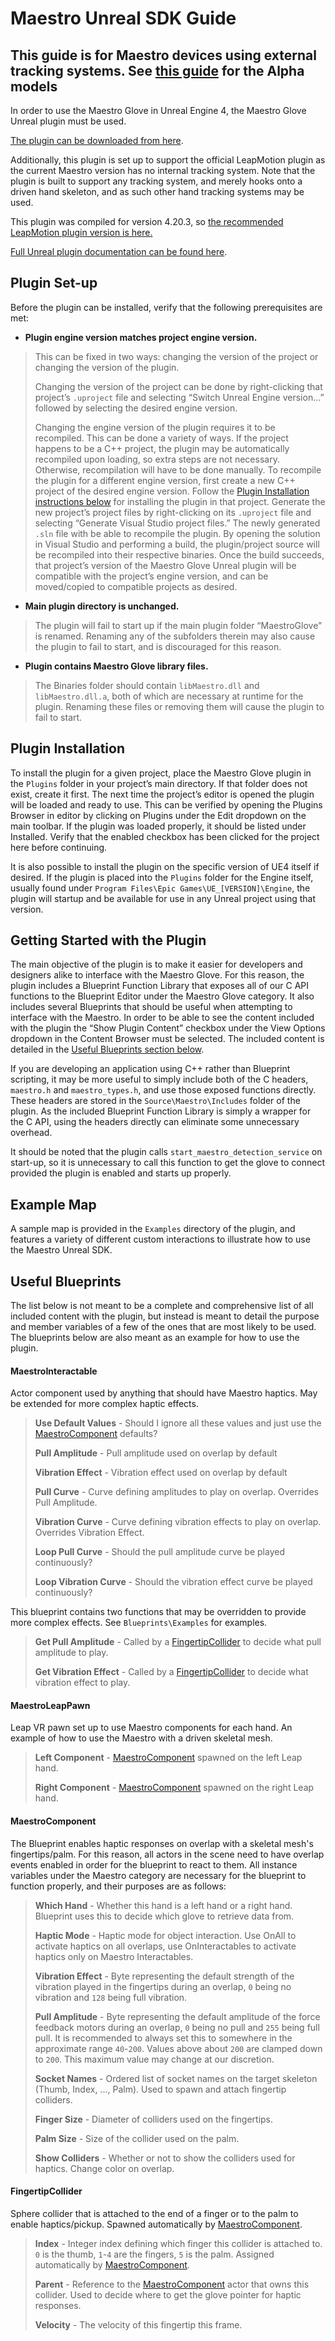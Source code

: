 # Maestro Unreal SDK Guide

## This guide is for Maestro devices using external tracking systems. See [this guide](./Alpha_README.md) for the Alpha models

In order to use the Maestro Glove in Unreal Engine 4, the Maestro Glove Unreal plugin must be used. 

[The plugin can be downloaded from here](https://github.com/Contact-Control-Interfaces/maestro-sdk-unreal/releases/tag/v0.2.2). 

Additionally, this plugin is set up to support the official LeapMotion plugin as the current Maestro version has no internal tracking system. Note that the plugin is built to support any tracking system, and merely hooks onto a driven hand skeleton, and as such other hand tracking systems may be used.

This plugin was compiled for version 4.20.3, so [the recommended LeapMotion plugin version is here.](https://github.com/leapmotion/LeapUnreal/releases/tag/v3.0.1)

[Full Unreal plugin documentation can be found here](https://docs.unrealengine.com/latest/INT/Programming/Plugins/).

## Plugin Set-up
Before the plugin can be installed, verify that the following prerequisites are met:

+ **Plugin engine version matches project engine version.**
> This can be fixed in two ways: changing the version of the project or changing the version of the plugin. 
> 
> Changing the version of the project can be done by right-clicking that project’s `.uproject` file and selecting “Switch Unreal Engine version…” followed by selecting the desired engine version.
> 
> Changing the engine version of the plugin requires it to be recompiled. This can be done a variety of ways. If the project happens to be a C++ project, the plugin may be automatically recompiled upon loading, so extra steps are not necessary. Otherwise, recompilation will have to be done manually. To recompile the plugin for a different engine version, first create a new C++ project of the desired engine version. Follow the [Plugin Installation instructions below](#plugin-installation) for installing the plugin in that project. Generate the new project’s project files by right-clicking on its `.uproject` file and selecting “Generate Visual Studio project files.” The newly generated `.sln` file with be able to recompile the plugin. By opening the solution in Visual Studio and performing a build, the plugin/project source will be recompiled into their respective binaries. Once the build succeeds, that project’s version of the Maestro Glove Unreal plugin will be compatible with the project’s engine version, and can be moved/copied to compatible projects as desired.

+ **Main plugin directory is unchanged.**
> The plugin will fail to start up if the main plugin folder “MaestroGlove” is renamed. Renaming any of the subfolders therein may also cause the plugin to fail to start, and is discouraged for this reason.

+ **Plugin contains Maestro Glove library files.**
> The Binaries folder should contain `libMaestro.dll` and `libMaestro.dll.a`, both of which are necessary at runtime for the plugin. Renaming these files or removing them will cause the plugin to fail to start.

## Plugin Installation
To install the plugin for a given project, place the Maestro Glove plugin in the `Plugins` folder in your project’s main directory. If that folder does not exist, create it first. The next time the project’s editor is opened the plugin will be loaded and ready to use. This can be verified by opening the Plugins Browser in editor by clicking on Plugins under the Edit dropdown on the main toolbar. If the plugin was loaded properly, it should be listed under Installed. Verify that the enabled checkbox has been clicked for the project here before continuing.

It is also possible to install the plugin on the specific version of UE4 itself if desired. If the plugin is placed into the `Plugins` folder for the Engine itself, usually found under `Program Files\Epic Games\UE_[VERSION]\Engine`, the plugin will startup and be available for use in any Unreal project using that version.

## Getting Started with the Plugin
The main objective of the plugin is to make it easier for developers and designers alike to interface with the Maestro Glove. For this reason, the plugin includes a Blueprint Function Library that exposes all of our C API functions to the Blueprint Editor under the Maestro Glove category. It also includes several Blueprints that should be useful when attempting to interface with the Maestro. In order to be able to see the content included with the plugin the “Show Plugin Content” checkbox under the View Options dropdown in the Content Browser must be selected. The included content is detailed in the [Useful Blueprints section below](#useful-blueprints).

If you are developing an application using C++ rather than Blueprint scripting, it may be more useful to simply include both of the C headers, `maestro.h` and `maestro_types.h`, and use those exposed functions directly. These headers are stored in the `Source\Maestro\Includes` folder of the plugin. As the included Blueprint Function Library is simply a wrapper for the C API, using the headers directly can eliminate some unnecessary overhead.

It should be noted that the plugin calls `start_maestro_detection_service` on start-up, so it is unnecessary to call this function to get the glove to connect provided the plugin is enabled and starts up properly.

## Example Map
A sample map is provided in the `Examples` directory of the plugin, and features a variety of different custom interactions to illustrate how to use the Maestro Unreal SDK.

## Useful Blueprints
The list below is not meant to be a complete and comprehensive list of all included content with the plugin, but instead is meant to detail the purpose and member variables of a few of the ones that are most likely to be used. The blueprints below are also meant as an example for how to use the plugin.

#### MaestroInteractable
Actor component used by anything that should have Maestro haptics. May be extended for more complex haptic effects.
> **Use Default Values** - Should I ignore all these values and just use the [MaestroComponent](#maestrocomponent) defaults?
>
> **Pull Amplitude** - Pull amplitude used on overlap by default
>
> **Vibration Effect** - Vibration effect used on overlap by default
>
> **Pull Curve** - Curve defining amplitudes to play on overlap. Overrides Pull Amplitude.
>
> **Vibration Curve** - Curve defining vibration effects to play on overlap. Overrides Vibration Effect.
>
> **Loop Pull Curve** - Should the pull amplitude curve be played continuously?
>
> **Loop Vibration Curve** - Should the vibration effect curve be played continuously?

This blueprint contains two functions that may be overridden to provide more complex effects. See `Blueprints\Examples` for examples.
> **Get Pull Amplitude** - Called by a [FingertipCollider](#fingertipcollider) to decide what pull amplitude to play.
>
> **Get Vibration Effect** - Called by a [FingertipCollider](#fingertipcollider) to decide what vibration effect to play.

#### MaestroLeapPawn
Leap VR pawn set up to use Maestro components for each hand. An example of how to use the Maestro with a driven skeletal mesh.
> **Left Component** - [MaestroComponent](#maestrocomponent) spawned on the left Leap hand.
>
> **Right Component** - [MaestroComponent](#maestrocomponent) spawned on the right Leap hand.

#### MaestroComponent
The Blueprint enables haptic responses on overlap with a skeletal mesh's fingertips/palm. For this reason, all actors in the scene need to have overlap events enabled in order for the blueprint to react to them. All instance variables under the Maestro category are necessary for the blueprint to function properly, and their purposes are as follows:
> **Which Hand** - Whether this hand is a left hand or a right hand. Blueprint uses this to decide which glove to retrieve data from.
> 
> **Haptic Mode** - Haptic mode for object interaction. Use OnAll to activate haptics on all overlaps, use OnInteractables to activate haptics only on Maestro Interactables.
>
> **Vibration Effect** - Byte representing the default strength of the vibration played in the fingertips during an overlap, `0` being no vibration and `128` being full vibration.
> 
> **Pull Amplitude** - Byte representing the default amplitude of the force feedback motors during an overlap, `0` being no pull and `255` being full pull. It is recommended to always set this to somewhere in the approximate range `40`-`200`. Values above about `200` are clamped down to `200`. This maximum value may change at our discretion.
>
> **Socket Names** - Ordered list of socket names on the target skeleton (Thumb, Index, ..., Palm). Used to spawn and attach fingertip colliders.
>
> **Finger Size** - Diameter of colliders used on the fingertips.
>
> **Palm Size** - Size of the collider used on the palm.
>
> **Show Colliders** - Whether or not to show the colliders used for haptics. Change color on overlap.

#### FingertipCollider
Sphere collider that is attached to the end of a finger or to the palm to enable haptics/pickup. Spawned automatically by [MaestroComponent](#maestrocomponent).
> **Index** - Integer index defining which finger this collider is attached to. `0` is the thumb, `1`-`4` are the fingers, `5` is the palm. Assigned automatically by [MaestroComponent](#maestrocomponent).
>
> **Parent** - Reference to the [MaestroComponent](#maestrocomponent) actor that owns this collider. Used to decide where to get the glove pointer for haptic responses.
>
> **Velocity** - The velocity of this fingertip this frame.
